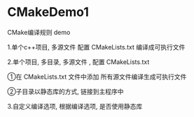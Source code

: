 # CMakeDemo1

CMake编译规则 demo

1.单个c++项目, 多源文件 配置 CMakeLists.txt 编译成可执行文件


2.单个项目, 多目录, 多源文件 , 配置 CMakeLists.txt
 
 
 ①在 CMakeLists.txt 文件中添加 所有源文件编译生成可执行文件
   
   
 ②子目录以静态库的方式, 链接到主程序中
   
   
   
   
3.自定义编译选项, 根据编译选项, 是否使用静态库
